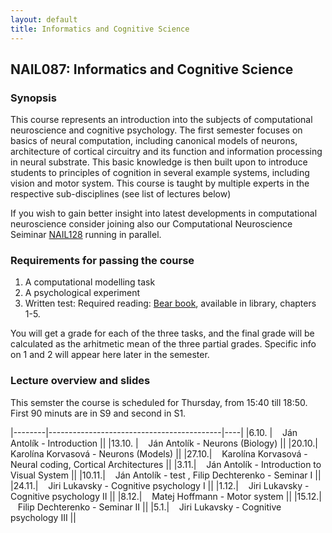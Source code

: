 ```yaml
---
layout: default
title: Informatics and Cognitive Science 
---
```

## NAIL087: Informatics and Cognitive Science

### Synopsis

This course represents an introduction into the subjects of computational neuroscience and cognitive psychology. The first semester focuses on basics of 
neural computation, including canonical models of neurons, architecture of cortical circuitry and its function and information processing
in neural substrate. This basic knowledge is then built upon to introduce students to principles of cognition in several example systems,
including vision and motor system. This course is taught by multiple experts in the respective sub-disciplines (see list of lectures below)

If you wish to gain better insight into latest developments in computational neuroscience consider joining also our 
Computational Neuroscience Seiminar [NAIL128](./compneuroseminar.html) 
running in parallel.

### Requirements for passing the course

1) A computational modelling task <br>
2) A psychological experiment <br>
3) Written test: Required reading: [Bear book](https://www.amazon.com/Neuroscience-Exploring-Mark-F-Bear/dp/0781760038), available in library, chapters 1-5. <br>

You will get a grade for each of the three tasks, and the final grade will be calculated as the arhitmetic mean of the three partial grades.
Specific info on 1 and 2 will appear here later in the semester.

<!--
### Participation in experiment

The experiment will be run by [Filip Děchtěrenko](http://www.ms.mff.cuni.cz/~dechf7am/). Please register for the experiment [here](https://www.experimenty-labels.cz/public/participant_create.php?s=19). 
During october you should receive email with details of the experiment and the date.


### Assignment

- Computational analysis homework is [here](https://osf.io/d42v3/).

-->


### Lecture overview and slides

This semster the course is scheduled for Thursday, from 15:40 till 18:50. First 90 minuts are in S9 and second in S1.

|--------|-------------------------------------------|----|
|6.10. |  &nbsp;&nbsp; Ján Antolík - Introduction ||
|13.10. |  &nbsp;&nbsp; Ján Antolík - Neurons (Biology) ||
|20.10.|  &nbsp;&nbsp;  Karolína Korvasová - Neurons (Models) ||
|27.10.|  &nbsp;&nbsp;  Karolína Korvasová - Neural coding, Cortical Architectures  ||
|3.11.|  &nbsp;&nbsp;  Ján Antolík - Introduction to Visual System  ||
|10.11.|  &nbsp;&nbsp;  Ján Antolík - test , Filip Dechterenko - Seminar I  ||
|24.11.|  &nbsp;&nbsp;  Jiri Lukavsky - Cognitive psychology I  ||
|1.12.|  &nbsp;&nbsp;  Jiri Lukavsky - Cognitive psychology II  ||
|8.12.|  &nbsp;&nbsp;  Matej Hoffmann - Motor system  ||
|15.12.|  &nbsp;&nbsp; Filip Dechterenko - Seminar II  ||
|5.1.|  &nbsp;&nbsp;  Jiri Lukavsky - Cognitive psychology III  ||

<!--
|--------|-------------------------------------------|----|
|6.10. |  &nbsp;&nbsp; Ján Antolík - Introduction (S4: 9:00-12:10) | &nbsp;&nbsp; [slides](https://u.pcloud.link/publink/show?code=XZL596XZq7B2QPb2AwysOosUpxnYL0iwXYIV)  &nbsp; [video](https://u.pcloud.link/publink/show?code=XZw4qJXZkOxVefrj06JPWlvjVOzqXp2zdmoy) |
|13.10. |  &nbsp;&nbsp; Ján Antolík - Neurons (Biology) (S4: 9:00-12:10) | &nbsp;&nbsp; [slides](https://u.pcloud.link/publink/show?code=XZEbHEXZkwN6g5BNP5uHxYhs06MBD8xWmKVX) &nbsp; [video](https://u.pcloud.link/publink/show?code=XZ6H2FXZXVRcPgsIAjyJLXmXAln20FvxJbC7) |
|20.10.|  &nbsp;&nbsp;  Karolína Korvasová - Neurons (Models) (S4: 9:00-12:10) | &nbsp;&nbsp; [slides](https://u.pcloud.link/publink/show?code=XZhhaFXZPTaHVYu4vt85Ej3PBJ8DhHQDCEHX) &nbsp;&nbsp;    [video](https://u.pcloud.link/publink/show?code=XZaHBpXZD3YRN1pP3phbQ4ROlIBU6zp3wGjX)   |
|27.10.|  &nbsp;&nbsp;  Ján Antolík - Neural coding (S4: 9:00-10:30), Cortical Architectures (S4: 10:40-12:10),   | &nbsp;  &nbsp;[video1](https://u.pcloud.link/publink/show?code=XZYNCpXZsfSVw2ffemLYwvbBo2U6dXuFU1YV) &nbsp; [video2](https://u.pcloud.link/publink/show?code=XZphNHXZqo33Rb82xe0RNTCiqqG4PbNsKtP7) |
|3.11.|  &nbsp;&nbsp;  Ján Antolík - test (S4: 9:00-10:30), Filip Dechterenko - Seminar I (S4: 9:00-10:30)  |&nbsp;  &nbsp; [slides](https://u.pcloud.link/publink/show?code=XZ4uvAXZa4TLPIgI42pcFzYmwmotTmzUB5Oy)|
|5.11.|  &nbsp;&nbsp;  Ján Antolík - Introduction to Visual System (S4: 9:00-12:10) |&nbsp;&nbsp; &nbsp; [video](https://u.pcloud.link/publink/show?code=XZPNezXZJyNoMyF4gT5UyLf7u7jRHzpLFqi7) |
|10.11.|  &nbsp;&nbsp;  Jiri Lukavsky - Cognitive psychology I (S4: 9:00-12:10) |&nbsp;&nbsp; [slides](https://u.pcloud.link/publink/show?code=XZrz9AXZaruJ0OSvA64Aqd8CmW0rSBUwOozX) &nbsp; [video](https://u.pcloud.link/publink/show?code=XZi2gRXZFLNO1zHvGE0vbXXOs6WU90qGwteV)|
|17.11.|  &nbsp;&nbsp;  Jiri Lukavsky - Cognitive psychology II (S4: 9:00-12:10) |&nbsp; &nbsp; [slides](https://u.pcloud.link/publink/show?code=XZHR9AXZ12LbJ4kGVL8NStPBhyDAS0LtVd3V)     &nbsp; [video](https://u.pcloud.link/publink/show?code=XZ7WgRXZqwMd813QDpLjdqlLktPXjH1JOksk) |
|24.11.|  &nbsp;&nbsp;  Filip Dechterenko - Seminar II (S4: 9:00-12:10) |&nbsp;&nbsp; [slides1](https://u.pcloud.link/publink/show?code=XZguvAXZ7Wia7wtGy6ymUvaeULz2574LsPVX)  &nbsp;&nbsp; [slides2](https://u.pcloud.link/publink/show?code=XZxuvAXZuTuEy2bR5SurPI698qzqCjLVgUvy)|
|1.12.|  &nbsp;&nbsp;  Matej Hoffmann - Motor system (S4: 9:00-12:10) |&nbsp;&nbsp; |
|8.12.|  &nbsp;&nbsp;  Jiri Lukavsky - Cognitive psychology III (S4: 9:00-12:10) |&nbsp;&nbsp;[video](https://u.pcloud.link/publink/show?code=XZHf9QXZ5CB42T7xir5qBg0n0ghvd8NjnelX) | 
|15.12.|  &nbsp;&nbsp; Filip Dechterenko - Seminar III (S4: 9:00-12:10) |&nbsp;&nbsp; [slides](https://u.pcloud.link/publink/show?code=XZILeyVZB4f1lVgpA4X0FoFYb7Sob05HYaL7)|
-->
